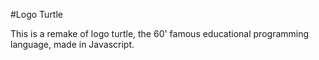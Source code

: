 #Logo Turtle

This is a remake of logo turtle, the 60' famous educational programming language, made in Javascript.
